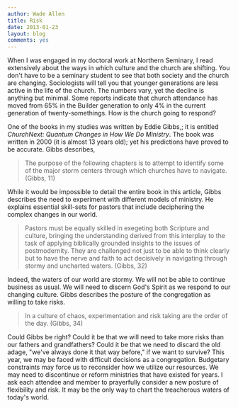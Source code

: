 ```yaml
---
author: Wade Allen
title: Risk
date: 2013-01-23
layout: blog
comments: yes
---
```


When I was engaged in my doctoral work at Northern Seminary, I read extensively about the ways in which culture and the church are shifting. You don't have to be a seminary student to see that both society and the church are changing. Sociologists will tell you that younger generations are less active in the life of the church. The numbers vary, yet the decline is anything but minimal. Some reports indicate that church attendance has moved from 65% in the Builder generation to only 4% in the current generation of twenty-somethings. How is the church going to respond?

One of the books in my studies was written by Eddie Gibbs,; it is entitled *ChurchNext: Quantum Changes in How We Do Ministry*. The book was written in 2000 (it is almost 13 years old); yet his predictions have proved to be accurate. Gibbs describes,

>The purpose of the following chapters is to attempt to identify some of the major storm centers through which churches have to navigate. (Gibbs, 11)

While it would be impossible to detail the entire book in this article, Gibbs describes the need to experiment with different models of ministry. He explains essential skill-sets for pastors that include deciphering the complex changes in our world.

>Pastors must be equally skilled in exegeting both Scripture and culture, bringing the understanding derived from this interplay to the task of applying biblically grounded insights to the issues of postmodernity.  They are challenged not just to be able to think clearly but to have the nerve and faith to act decisively in navigating through stormy and uncharted waters. (Gibbs, 32)

Indeed, the waters of our world are stormy. We will not be able to continue business as usual. We will need to discern God's Spirit as we respond to our changing culture. Gibbs describes the posture of the congregation as willing to take risks.

>In a culture of chaos, experimentation and risk taking are the order of the day. (Gibbs, 34)

Could Gibbs be right? Could it be that we will need to take more risks than our fathers and grandfathers? Could it be that we need to discard the old adage, "we've always done it that way before," if we want to survive? This year, we may be faced with difficult decisions as a congregation. Budgetary constraints may force us to reconsider how we utilize our resources. We may need to discontinue or reform ministries that have existed for years. I ask each attendee and member to prayerfully consider a new posture of flexibility and risk. It may be the only way to chart the treacherous waters of today's world.